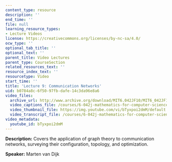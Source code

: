 ```yaml
---
content_type: resource
description: ''
end_time: ''
file: null
learning_resource_types:
- Lecture Videos
license: https://creativecommons.org/licenses/by-nc-sa/4.0/
ocw_type: ''
optional_tab_title: ''
optional_text: ''
parent_title: Video Lectures
parent_type: CourseSection
related_resources_text: ''
resource_index_text: ''
resourcetype: Video
start_time: ''
title: 'Lecture 9: Communication Networks'
uid: b0784a8c-6f50-97fb-dafe-14c3da96e8a6
video_files:
  archive_url: http://www.archive.org/download/MIT6.042JF10/MIT6_042JF10_lec09_300k.mp4
  video_captions_file: /courses/6-042j-mathematics-for-computer-science-fall-2010/946ac3e212aa5eacb6660066bce14bfb_bTyxpoi2dmM.vtt
  video_thumbnail_file: https://img.youtube.com/vi/bTyxpoi2dmM/default.jpg
  video_transcript_file: /courses/6-042j-mathematics-for-computer-science-fall-2010/fca5cc3f1014121da9b7059254f58466_bTyxpoi2dmM.pdf
video_metadata:
  youtube_id: bTyxpoi2dmM
---
```


**Description:** Covers the application of graph theory to communication networks, surveying their configuration, topology, and optimization.

**Speaker:** Marten van Dijk

